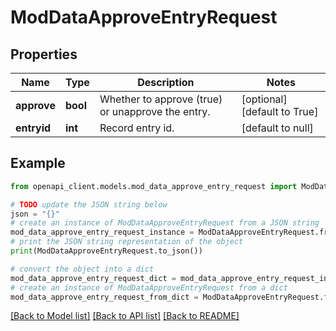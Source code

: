 # ModDataApproveEntryRequest


## Properties

Name | Type | Description | Notes
------------ | ------------- | ------------- | -------------
**approve** | **bool** | Whether to approve (true) or unapprove the entry. | [optional] [default to True]
**entryid** | **int** | Record entry id. | [default to null]

## Example

```python
from openapi_client.models.mod_data_approve_entry_request import ModDataApproveEntryRequest

# TODO update the JSON string below
json = "{}"
# create an instance of ModDataApproveEntryRequest from a JSON string
mod_data_approve_entry_request_instance = ModDataApproveEntryRequest.from_json(json)
# print the JSON string representation of the object
print(ModDataApproveEntryRequest.to_json())

# convert the object into a dict
mod_data_approve_entry_request_dict = mod_data_approve_entry_request_instance.to_dict()
# create an instance of ModDataApproveEntryRequest from a dict
mod_data_approve_entry_request_from_dict = ModDataApproveEntryRequest.from_dict(mod_data_approve_entry_request_dict)
```
[[Back to Model list]](../README.md#documentation-for-models) [[Back to API list]](../README.md#documentation-for-api-endpoints) [[Back to README]](../README.md)


